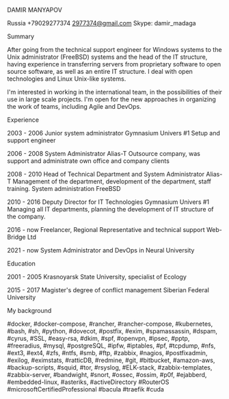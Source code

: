 DAMIR MANYAPOV

Russia 
+79029277374
2977374@gmail.com
Skype: damir_madaga


Summary


After going from the technical support engineer for Windows systems to the Unix administrator (FreeBSD) systems and the head of the IT structure, having experience in transferring servers from proprietary software to open source software, as well as an entire IT structure. I deal with open technologies and Linux Unix-like systems.

I'm interested in working in the international team, in the possibilities of their use in large scale projects. I'm open for the new approaches in organizing the work of teams, including Agile and DevOps.

Experience

2003 - 2006 	Junior system administrator
		Gymnasium Univers #1
		Setup and support engineer

2006 - 2008	System Administrator
		Alias-T
		Outsource company, was support and administrate own office and company 			clients

2008 - 2010	Head of Technical Department and System Administrator
		Alias-T
		Management of the department, development of the department, staff training.
		System administration  FreeBSD 

2010 - 2016	Deputy Director for IT Technologies
		Gymnasium Univers #1
		Managing all IT departments, planning the development of IT structure of the 			company.

2016 - now	Freelancer, Regional Representative and technical support 
		Web-Bridge Ltd

2021 - now System Administrator and DevOps in Neural University 




Education

2001 - 2005	Krasnoyarsk State University, specialist of Ecology

2015 - 2017	Magister's degree of conflict management
		Siberian Federal University






My background

#docker, #docker-compose, #rancher, #rancher-compose, #kubernetes, #bash, #sh, #python, #dovecot, #postfix, #exim, #spamassassin, #dspam, #cyrus, #SSL, #easy-rsa, #dkim, #spf, #openvpn, #ipsec, #pptp, #freeradius, #mysql, #postgreSQL, #ipfw, #iptables, #pf, #tcpdump, #nfs, #ext3, #ext4, #zfs, #ntfs, #smb, #ftp, #zabbix, #nagios, #postfixadmin, #exilog, #eximstats, #ratticDB, #redmine, #git, #bitbucket, #amazon-aws, #backup-scripts, #squid, #tor, #rsyslog, #ELK-stack, #zabbix-templates, #zabbix-server, #bandwight, #snort, #ossec, #ossim, #p0f, #ejabberd, #embedded-linux, #asteriks, #activeDirectory #RouterOS #microsoftCertifiedProfessional #bacula #traefik #cuda